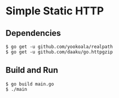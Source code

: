 # Simple Static HTTP

## Dependencies

```shell
$ go get -u github.com/yookoala/realpath
$ go get -u github.com/daaku/go.httpgzip
```

## Build and Run

```shell
$ go build main.go
$ ./main
```
